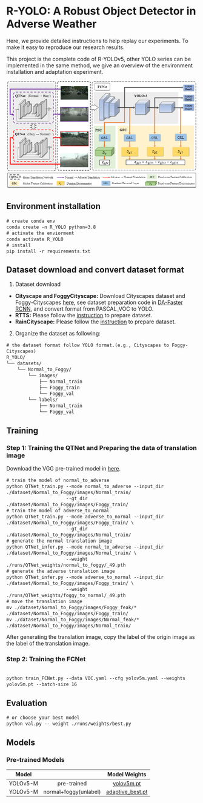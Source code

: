 # R-YOLO: A Robust Object Detector in Adverse Weather

Here, we provide detailed instructions to help replay our experiments. To make it easy to reproduce our research results.

This project is the complete code of R-YOLOv5, other YOLO series can be implemented in the same method, we give an overview of the environment installation and adaptation experiment.

![Framework](./data/images/network.jpg)
## Environment installation

```shell
# create conda env
conda create -n R_YOLO python=3.8
# activate the enviorment
conda activate R_YOLO
# install 
pip install -r requirements.txt
```

## Dataset download and convert dataset format 

1. Dataset download

* **Cityscape and FoggyCityscape:**  Download Cityscapes dataset and Foggy-Cityscapes [here](https://www.cityscapes-dataset.com/), see dataset preparation code in [DA-Faster RCNN](https://github.com/yuhuayc/da-faster-rcnn/tree/master/prepare_data), and convert format from PASCAL_VOC to YOLO.
* **RTTS:** Please follow the [instruction](https://sites.google.com/site/boyilics/website-builder/reside) to prepare dataset.
* **RainCityscape:** Please follow the [instruction](https://www.photoshopessentials.com/photo-effects/photoshop-weather-effects-rain/) to prepare dataset.

2. Organize the dataset as following:

```shell
# the dataset format follow YOLO format.(e.g., Cityscapes to Foggy-Cityscapes)
R_YOLO/
└── datasets/
    └── Normal_to_Foggy/
        └── images/
            ├── Normal_train
            ├── Foggy_train
            └── Foggy_val
        └── labels/
            ├── Normal_train
            └── Foggy_val
```

## Training

### Step 1: Training the QTNet and Preparing the data of translation image

Download the VGG pre-trained model in [here](https://drive.google.com/file/d/199luoCcfhAF_8kydAwziOIPVqyiLECbN/view?usp=sharing).
```shell
# train the model of normal_to_adverse
python QTNet_train.py --mode normal_to_adverse --input_dir ./dataset/Normal_to_Foggy/images/Normal_train/
                      --gt_dir ./dataset/Normal_to_Foggy/images/Foggy_train/
# train the model of adverse_to_normal
python QTNet_train.py --mode adverse_to_normal --input_dir ./dataset/Normal_to_Foggy/images/Foggy_train/ \
                      --gt_dir ./dataset/Normal_to_Foggy/images/Normal_train/
# generate the normal translation image 
python QTNet_infer.py --mode normal_to_adverse --input_dir ./dataset/Normal_to_Foggy/images/Normal_train/ \
                      --weight ./runs/QTNet_weights/normal_to_foggy/_49.pth
# generate the adverse translation image 
python QTNet_infer.py --mode adverse_to_normal --input_dir ./dataset/Normal_to_Foggy/images/Foggy_train/ \
                      --weight ./runs/QTNet_weights/foggy_to_normal/_49.pth
# move the translation image
mv ./dataset/Normal_to_Foggy/images/Foggy_feak/* ./dataset/Normal_to_Foggy/images/Foggy_train/
mv ./dataset/Normal_to_Foggy/images/Normal_feak/* ./dataset/Normal_to_Foggy/images/Normal_train/
```
After generating the translation image, copy the label of the origin image as the label of the translation image.

### Step 2: Training the FCNet


```shell

python train_FCNet.py --data VOC.yaml --cfg yolov5m.yaml --weights yolov5m.pt --batch-size 16

```

## Evaluation

```shell
# or choose your best model 
python val.py -- weight ./runs/weights/best.py

```

## Models
### Pre-trained Models

|  Model   |                       |                                         Model Weights                                       |
| :-----:  | :------------------:  |  :----------------------------------------------------------------------------------------: |
| YOLOv5-M |       pre-trained        |  [yolov5m.pt](https://drive.google.com/file/d/1mgOF5k6SZHiHsrQWSzDZ6-KmPplDI2hA/view?usp=sharing) |
| YOLOv5-M | normal+foggy(unlabel) |  [adaptive_best.pt](https://drive.google.com/file/d/15Ocoz0Xm0K5PctU4wRNheKZYmGWFxN_C/view?usp=sharing) |
